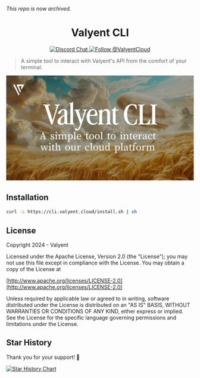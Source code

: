 _This repo is now archived._

<h1 align="center">
  Valyent CLI
</h1>

<div align="center">
  <a href="https://discord.gg/DuW5uQCtZj">
    <img src="https://img.shields.io/badge/chat-on%20discord-7289DA.svg" alt="Discord Chat" />
  </a>

  <a href="https://x.com/intent/follow?screen_name=ValyentCloud">
    <img src="https://img.shields.io/twitter/follow/ValyentCloud.svg?label=Follow%20@ValyentCloud" alt="Follow @ValyentCloud" />
  </a>
</div>

> A simple tool to interact with Valyent's API from the comfort of your terminal.

<div align="center">
  <picture>
    <img src="./illustration.jpg" alt="Illustration" />
  </picture>
</div>

## Installation

```bash
curl -L https://cli.valyent.cloud/install.sh | sh
```

## License

Copyright 2024 - Valyent

Licensed under the Apache License, Version 2.0 (the "License");
you may not use this file except in compliance with the License.
You may obtain a copy of the License at

[http://www.apache.org/licenses/LICENSE-2.0](http://www.apache.org/licenses/LICENSE-2.0)

Unless required by applicable law or agreed to in writing, software
distributed under the License is distributed on an "AS IS" BASIS,
WITHOUT WARRANTIES OR CONDITIONS OF ANY KIND, either express or implied.
See the License for the specific language governing permissions and
limitations under the License.

## Star History

Thank you for your support! 🌟

[![Star History Chart](https://api.star-history.com/svg?repos=valyentdev/cli&type=Date)](https://star-history.com/#valyentdev/cli&Date)
